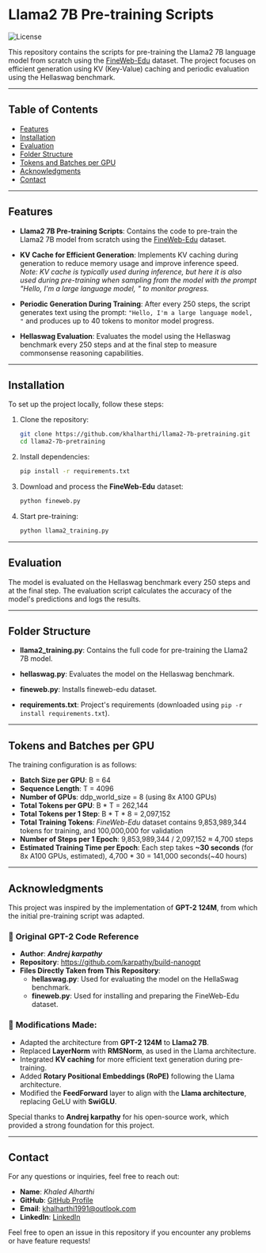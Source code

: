 # Llama2 7B Pre-training Scripts

![License](https://img.shields.io/badge/license-MIT-blue.svg)

This repository contains the scripts for pre-training the Llama2 7B language model from scratch using the [FineWeb-Edu](https://huggingface.co/datasets/HuggingFaceFW/fineweb-edu) dataset. The project focuses on efficient generation using KV (Key-Value) caching and periodic evaluation using the Hellaswag benchmark.

---

## Table of Contents
- [Features](#features)
- [Installation](#installation)
- [Evaluation](#evaluation)
- [Folder Structure](#folder-structure)
- [Tokens and Batches per GPU](#tokens-and-batches-per-gpu)
- [Acknowledgments](#acknowledgments)
- [Contact](#contact)

---

## Features
- **Llama2 7B Pre-training Scripts**: Contains the code to pre-train the Llama2 7B model from scratch using the [FineWeb-Edu](https://huggingface.co/datasets/HuggingFaceFW/fineweb-edu) dataset.
  
- **KV Cache for Efficient Generation**: Implements KV caching during generation to reduce memory usage and improve inference speed.
  *Note: KV cache is typically used during inference, but here it is also used during pre-training when sampling from the model with the prompt "Hello, I'm a large language model, " to monitor progress.*
  
- **Periodic Generation During Training**: After every 250 steps, the script generates text using the prompt: `"Hello, I'm a large language model, "` and produces up to 40 tokens to monitor model progress.
  
- **Hellaswag Evaluation**: Evaluates the model using the Hellaswag benchmark every 250 steps and at the final step to measure commonsense reasoning capabilities.

---

## Installation
To set up the project locally, follow these steps:

1. Clone the repository:
   ```bash
   git clone https://github.com/khalharthi/llama2-7b-pretraining.git
   cd llama2-7b-pretraining
   ```
   
2. Install dependencies:
   ```bash
   pip install -r requirements.txt
   ```

   
3. Download and process the **FineWeb-Edu** dataset:
   ```bash
   python fineweb.py
   ```

   
4. Start pre-training:
   ```bash
   python llama2_training.py
   ```
---


## Evaluation
The model is evaluated on the Hellaswag benchmark every 250 steps and at the final step. The evaluation script calculates the accuracy of the model's predictions and logs the results.

---

## Folder Structure

* **llama2_training.py**: Contains the full code for pre-training the Llama2 7B model.

* **hellaswag.py**: Evaluates the model on the Hellaswag benchmark.

* **fineweb.py**: Installs fineweb-edu dataset.
  
* **requirements.txt**: Project's requirements (downloaded using ```pip -r install requirements.txt```).

---

## Tokens and Batches per GPU
The training configuration is as follows:

* **Batch Size per GPU**: B = 64
* **Sequence Length**: T = 4096
* **Number of GPUs**: ddp_world_size = 8 (using 8x A100 GPUs)
* **Total Tokens per GPU**: B * T = 262,144
* **Total Tokens per 1 Step**: B * T * 8 = 2,097,152
* **Total Training Tokens**: *FineWeb-Edu* dataset contains 9,853,989,344 tokens for training, and 100,000,000 for validation
* **Number of Steps per 1 Epoch**: 9,853,989,344 / 2,097,152 ≈ 4,700 steps
* **Estimated Training Time per Epoch**: Each step takes **~30 seconds** (for 8x A100 GPUs, estimated), 4,700 * 30 = 141,000 seconds(~40 hours)

---

## Acknowledgments

This project was inspired by the implementation of **GPT-2 124M**, from which the initial pre-training script was adapted.  

### 🔹 **Original GPT-2 Code Reference**  
- **Author**: ***Andrej karpathy***  
- **Repository**: https://github.com/karpathy/build-nanogpt
- **Files Directly Taken from This Repository**:
  - **hellaswag.py**: Used for evaluating the model on the HellaSwag benchmark.
  - **fineweb.py**: Used for installing and preparing the FineWeb-Edu dataset.

### 🔹 **Modifications Made**:
- Adapted the architecture from **GPT-2 124M** to **Llama2 7B**.
- Replaced **LayerNorm** with **RMSNorm**, as used in the Llama architecture.
- Integrated **KV caching** for more efficient text generation during pre-training.
- Added **Rotary Positional Embeddings (RoPE)** following the Llama architecture.
- Modified the **FeedForward** layer to align with the **Llama architecture**, replacing GeLU with **SwiGLU**.

Special thanks to **Andrej karpathy** for his open-source work, which provided a strong foundation for this project.

---

## Contact  

For any questions or inquiries, feel free to reach out:  

- **Name**: *Khaled Alharthi*
- **GitHub**: [GitHub Profile](https://github.com/khalharthi)  
- **Email**: khalharthi1991@outlook.com
- **LinkedIn**: [LinkedIn](https://www.linkedin.com/in/khaled-alharthi-5b7532220/)  

Feel free to open an issue in this repository if you encounter any problems or have feature requests!

